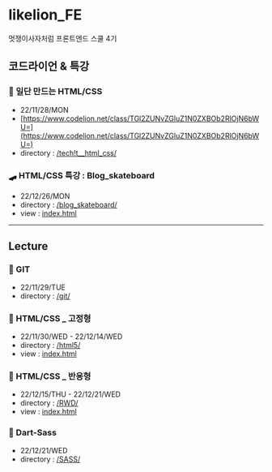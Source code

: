 # likelion_FE
멋쟁이사자처럼 프론트엔드 스쿨 4기


## 코드라이언 & 특강
### 🎈 일단 만드는 HTML/CSS
- 22/11/28/MON
- [https://www.codelion.net/class/TGl2ZUNvZGluZ1N0ZXBOb2RlOjN6bWU=](https://www.codelion.net/class/TGl2ZUNvZGluZ1N0ZXBOb2RlOjN6bWU=)
- directory : [/tech!t__html_css/](tech!t__html_css/)

### 🛹 HTML/CSS 특강 : Blog_skateboard
- 22/12/26/MON
- directory : [/blog_skateboard/](blog_skateboard/)
- view : [index.html](https://sryung1225.github.io/likelion_FE/blog_skateboard/)

---

## Lecture
### 🥐 GIT
- 22/11/29/TUE
- directory : [/git/](git/)

### 🥖 HTML/CSS _ 고정형
- 22/11/30/WED - 22/12/14/WED
- directory : [/html5/](html5/)
- view : [index.html](https://sryung1225.github.io/likelion_FE/html5/)

### 🍞 HTML/CSS _ 반응형
- 22/12/15/THU - 22/12/21/WED
- directory : [/RWD/](rwd/)
- view : [index.html](https://sryung1225.github.io/likelion_FE/RWD/)

### 🥨 Dart-Sass
- 22/12/21/WED
- directory : [/SASS/](SASS/)